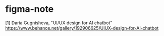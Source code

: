 # figma-note

[1] Daria Gugnisheva, "UI/UX design for AI chatbot" https://www.behance.net/gallery/192906625/UIUX-design-for-AI-chatbot
